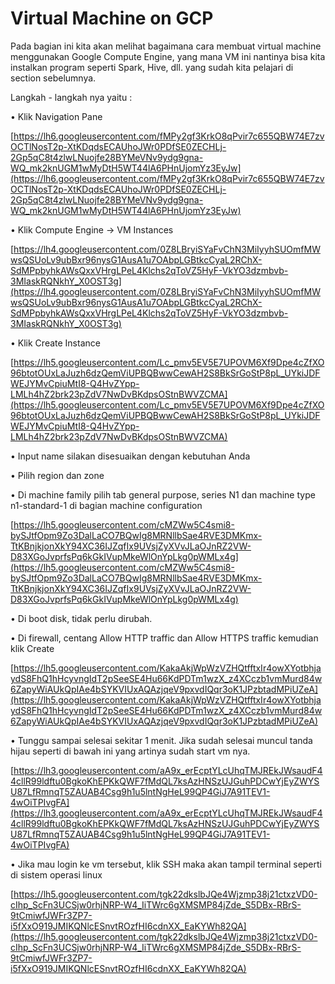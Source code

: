# Virtual Machine on GCP

Pada bagian ini kita akan melihat bagaimana cara membuat virtual machine menggunakan Google Compute Engine, yang mana VM ini nantinya bisa kita instalkan program seperti Spark, Hive, dll. yang sudah kita pelajari di section sebelumnya.

Langkah - langkah nya yaitu :

• Klik Navigation Pane

[https://lh6.googleusercontent.com/fMPy2gf3KrkO8qPvir7c655QBW74E7zvOCTlNosT2p-XtKDqdsECAUhoJWr0PDfSE0ZECHLj-2Gp5qC8t4zlwLNuojfe28BYMeVNv9ydg9gna-WQ_mk2knUGM1wMyDtH5WT44lA6PHnUjomYz3EyJw](https://lh6.googleusercontent.com/fMPy2gf3KrkO8qPvir7c655QBW74E7zvOCTlNosT2p-XtKDqdsECAUhoJWr0PDfSE0ZECHLj-2Gp5qC8t4zlwLNuojfe28BYMeVNv9ydg9gna-WQ_mk2knUGM1wMyDtH5WT44lA6PHnUjomYz3EyJw)

• Klik Compute Engine → VM Instances

[https://lh4.googleusercontent.com/0Z8LBryiSYaFvChN3MiIyyhSUOmfMWwsQSUoLv9ubBxr96nysG1AusA1u7OAbpLGBtkcCyaL2RChX-SdMPpbyhkAWsQxxVHrgLPeL4Klchs2qToVZ5HyF-VkYO3dzmbvb-3MIaskRQNkhY_X0OST3g](https://lh4.googleusercontent.com/0Z8LBryiSYaFvChN3MiIyyhSUOmfMWwsQSUoLv9ubBxr96nysG1AusA1u7OAbpLGBtkcCyaL2RChX-SdMPpbyhkAWsQxxVHrgLPeL4Klchs2qToVZ5HyF-VkYO3dzmbvb-3MIaskRQNkhY_X0OST3g)

• Klik Create Instance

[https://lh5.googleusercontent.com/Lc_pmv5EV5E7UPOVM6Xf9Dpe4cZfXO96btotOUxLaJuzh6dzQemViUPBQBwwCewAH2S8BkSrGoStP8pL_UYkiJDFWEJYMvCpiuMtI8-Q4HvZYpp-LMLh4hZ2brk23pZdV7NwDvBKdpsOStnBWVZCMA](https://lh5.googleusercontent.com/Lc_pmv5EV5E7UPOVM6Xf9Dpe4cZfXO96btotOUxLaJuzh6dzQemViUPBQBwwCewAH2S8BkSrGoStP8pL_UYkiJDFWEJYMvCpiuMtI8-Q4HvZYpp-LMLh4hZ2brk23pZdV7NwDvBKdpsOStnBWVZCMA)

• Input name silakan disesuaikan dengan kebutuhan Anda

• Pilih region dan zone

• Di machine family pilih tab general purpose, series N1 dan machine type n1-standard-1 di bagian machine configuration

[https://lh5.googleusercontent.com/cMZWw5C4smi8-bySJtfOpm9Zo3DalLaCO7BQwIg8MRNllbSae4RVE3DMKmx-TtKBnjkjonXkY94XC36IJZqfIx9UVsjZyXVvJLaOJnRZ2VW-D83XGoJvprfsPq6kGkIVupMkeWlOnYpLkg0pWMLx4g](https://lh5.googleusercontent.com/cMZWw5C4smi8-bySJtfOpm9Zo3DalLaCO7BQwIg8MRNllbSae4RVE3DMKmx-TtKBnjkjonXkY94XC36IJZqfIx9UVsjZyXVvJLaOJnRZ2VW-D83XGoJvprfsPq6kGkIVupMkeWlOnYpLkg0pWMLx4g)

• Di boot disk, tidak perlu dirubah.

• Di firewall, centang Allow HTTP traffic dan Allow HTTPS traffic kemudian klik Create

[https://lh5.googleusercontent.com/KakaAkjWpWzVZHQtfftxIr4owXYotbhjaydS8FhQ1hHcyvngIdT2pSeeSE4Hu66KdPDTm1wzX_z4XCczb1vmMurd84w6ZapyWiAUkQpIAe4bSYKVIUxAQAzjqeV9pxvdIQqr3oK1JPzbtadMPiUZeA](https://lh5.googleusercontent.com/KakaAkjWpWzVZHQtfftxIr4owXYotbhjaydS8FhQ1hHcyvngIdT2pSeeSE4Hu66KdPDTm1wzX_z4XCczb1vmMurd84w6ZapyWiAUkQpIAe4bSYKVIUxAQAzjqeV9pxvdIQqr3oK1JPzbtadMPiUZeA)

• Tunggu sampai selesai sekitar 1 menit. Jika sudah selesai muncul tanda hijau seperti di bawah ini yang artinya sudah start vm nya.

[https://lh3.googleusercontent.com/aA9x_erEcptYLcUhqTMJREkJWsaudF44cllR99ldftu0BgkoKhEPKkQWF7fMdQL7ksAzHNSzUJGuhPDCwYjEyZWYSU87LfRmnqT5ZAUAB4Csg9h1u5lntNgHeL99QP4GiJ7A91TEV1-4wOiTPIvgFA](https://lh3.googleusercontent.com/aA9x_erEcptYLcUhqTMJREkJWsaudF44cllR99ldftu0BgkoKhEPKkQWF7fMdQL7ksAzHNSzUJGuhPDCwYjEyZWYSU87LfRmnqT5ZAUAB4Csg9h1u5lntNgHeL99QP4GiJ7A91TEV1-4wOiTPIvgFA)

• Jika mau login ke vm tersebut, klik SSH maka akan tampil terminal seperti di sistem operasi linux

[https://lh5.googleusercontent.com/tgk22dkslbJQe4Wjzmp38j21ctxzVD0-cIhp_ScFn3UCSjw0rhjNRP-W4_IiTWrc6gXMSMP84jZde_S5DBx-RBrS-9tCmiwfJWFr3ZP7-i5fXxO919JMIKQNlcESnvtROzfHI6cdnXX_EaKYWh82QA](https://lh5.googleusercontent.com/tgk22dkslbJQe4Wjzmp38j21ctxzVD0-cIhp_ScFn3UCSjw0rhjNRP-W4_IiTWrc6gXMSMP84jZde_S5DBx-RBrS-9tCmiwfJWFr3ZP7-i5fXxO919JMIKQNlcESnvtROzfHI6cdnXX_EaKYWh82QA)
